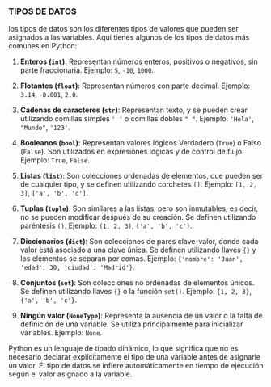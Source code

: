 ### TIPOS DE DATOS


los tipos de datos son los diferentes tipos de valores que pueden ser asignados a las variables. Aquí tienes algunos de los tipos de datos más comunes en Python:

1. **Enteros (`int`)**: Representan números enteros, positivos o negativos, sin parte fraccionaria. Ejemplo: `5`, `-10`, `1000`.

2. **Flotantes (`float`)**: Representan números con parte decimal. Ejemplo: `3.14`, `-0.001`, `2.0`.

3. **Cadenas de caracteres (`str`)**: Representan texto, y se pueden crear utilizando comillas simples `' '` o comillas dobles `" "`. Ejemplo: `'Hola'`, `"Mundo"`, `'123'`.

4. **Booleanos (`bool`)**: Representan valores lógicos Verdadero (`True`) o Falso (`False`). Son utilizados en expresiones lógicas y de control de flujo. Ejemplo: `True`, `False`.

5. **Listas (`list`)**: Son colecciones ordenadas de elementos, que pueden ser de cualquier tipo, y se definen utilizando corchetes `[]`. Ejemplo: `[1, 2, 3]`, `['a', 'b', 'c']`.

6. **Tuplas (`tuple`)**: Son similares a las listas, pero son inmutables, es decir, no se pueden modificar después de su creación. Se definen utilizando paréntesis `()`. Ejemplo: `(1, 2, 3)`, `('a', 'b', 'c')`.

7. **Diccionarios (`dict`)**: Son colecciones de pares clave-valor, donde cada valor está asociado a una clave única. Se definen utilizando llaves `{}` y los elementos se separan por comas. Ejemplo: `{'nombre': 'Juan', 'edad': 30, 'ciudad': 'Madrid'}`.

8. **Conjuntos (`set`)**: Son colecciones no ordenadas de elementos únicos. Se definen utilizando llaves `{}` o la función `set()`. Ejemplo: `{1, 2, 3}`, `{'a', 'b', 'c'}`.

9. **Ningún valor (`NoneType`)**: Representa la ausencia de un valor o la falta de definición de una variable. Se utiliza principalmente para inicializar variables. Ejemplo: `None`.

Python es un lenguaje de tipado dinámico, lo que significa que no es necesario declarar explícitamente el tipo de una variable antes de asignarle un valor. El tipo de datos se infiere automáticamente en tiempo de ejecución según el valor asignado a la variable.
